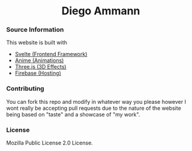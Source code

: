 <h1 align="center">
    Diego Ammann
</h1>

### Source Information

This website is built with

- [Svelte (Frontend Framework)](https://svelte.dev/)
- [Anime (Animations)](https://github.com/juliangarnier/anime)
- [Three.js (3D Effects)](https://github.com/mrdoob/three.js/)
- [Firebase (Hosting)](https://firebase.google.com/docs/hosting)

### Contributing

You can fork this repo and modify in whatever way you please however I wont really be accepting pull requests due to the nature of the website being based on "taste" and a showcase of "my work".

### License

Mozilla Public License 2.0 License.
